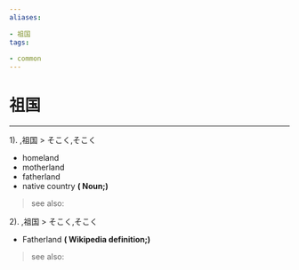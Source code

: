 ```yaml
---
aliases:
    
- 祖国
tags:
    
- common
---
```


# 祖国
---
1).
,祖国 > そこく,そこく

- homeland
- motherland
- fatherland
- native country
**( Noun;)**
> see also: 
            
2).
,祖国 > そこく,そこく

- Fatherland
**( Wikipedia definition;)**
> see also: 
            